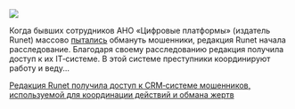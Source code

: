 <!--2025-06-13 14:01:09-->
<div class="yb">
  <div class="rss habr"><img src="https://habrastorage.org/getpro/habr/upload_files/c91/2d1/117/c912d11174739175cd0a5b22a61299b0.png" /><p>Когда&nbsp;бывших сотрудников АНО «Цифровые платформы» (издатель Runet) массово <a href="https://runet.news/articles/62911" rel="noopener noreferrer nofollow">пытались</a> обмануть мошенники, редакция Runet начала расследование. Благодаря своему расследованию редакция получила доступ к&nbsp;их IT‑системе. В&nbsp;этой системе преступники координируют работу и веду... <p class="titl"><a href="https://habr.com/ru/news/918194/?utm_source=habrahabr&utm_medium=rss&utm_campaign=918194">Редакция Runet получила доступ к CRM‑системе мошенников, используемой для координации действий и обмана жертв</a></p></div>
</div>
